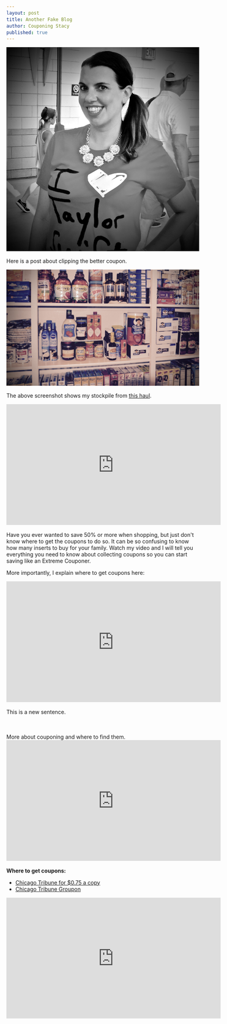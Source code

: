 ```yaml
---
layout: post
title: Another Fake Blog
author: Couponing Stacy
published: true
---
```


<img src="/img/people/couponingstacy.png">


Here is a post about clipping the better coupon.

<img src="/img/posts/findcoupons.jpg">

The above screenshot shows my stockpile from [this haul](https://www.youtube.com/watch?v=4KfBOBbrlwM).
<iframe width="560" height="315" src="https://www.youtube.com/embed/Bc0lF50xSS4" frameborder="0" allowfullscreen></iframe>

Have you ever wanted to save 50% or more when shopping, but just don't know where to get the coupons to do so. It can be so confusing to know how many inserts to buy for your family. Watch my video and I will tell you everything you need to know about collecting coupons so you can start saving like an Extreme Couponer.  

More importantly, I explain where to get coupons here: 


<iframe width="560" height="315" src="https://www.youtube.com/embed/UaY4IdiCz8E" frameborder="0" allowfullscreen></iframe>

This is a new sentence.

<br>
<br>
More about couponing and where to find them.

 <iframe width="560" height="315" src="https://www.youtube.com/embed/zMNLfG2Q2Aw" frameborder="0" allowfullscreen></iframe>

**Where to get coupons:**
<ul>
	<li><a href="http://jillcataldo.com/chicago_tribune_subscription_deal/">Chicago Tribune for $0.75 a copy</a></li>
	<li><a href="https://www.groupon.com/deals/chicago-tribune-company-llc-2">Chicago Tribune Groupon</a></li>
</ul>


<iframe width="560" height="315" src="https://www.youtube.com/embed/Bc0lF50xSS4" frameborder="0" allowfullscreen></iframe>
